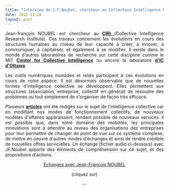 ```yaml
---
title: "Interview de J.F.Noubel, chercheur au Collective Intelligence Research Institute"
date: 2012-11-20
layout: post
---
```


<p style="text-align: justify">Jean-françois NOUBEL est chercheur au <a href="http://iric.fr/" target="_blank"><strong>CIRI</strong> </a>(Collective Intelligence Research Institute). Ces travaux concernent les évolutions en cours des structures humaines au niveau de leur capacité à créer, à innover, à communiquer, à capitaliser, et également à se modifier. Il existe dans le monde d'autres laboratoires de recherche sur cette discipline comme le MIT <strong><a href="http://www.google.fr/url?sa=t&rct=j&q=&esrc=s&frm=1&source=web&cd=8&cad=rja&ved=0CGYQFjAH&url=http%3A%2F%2Fcci.mit.edu%2F&ei=6pOrULniOYat0QXf6oGYBQ&usg=AFQjCNG67K9UL82bRcu3mMHIeRuktQ2GBw&sig2=lz8z2wi0jIgjU77UinPn0g" target="_blank">Center for Collective Intelligence</a></strong> ou encore la laboratoire <strong><a href="http://www.ieml.org/spip.php?rubrique32&lang=fr" target="_blank">d'IC d'Ottawa</a></strong>.</p> <p style="text-align: justify">Les outils numériques nomades et reliés participent à ces évolutions en cours de notre espèce. Il est désormais observable que de nouvelles formes d'intelligence collective se développent. Elles permettent aux structures (association, entreprise, collectif en général) de résoudre des problèmes ou tout simplement de s'organiser de façon très efficace. </p>   <!--more-->  <p style="text-align: justify">Plusieurs <strong><a href="/?s=holoptisme" target="_blank">articles</a></strong> ont été rédigés sur le sujet de l'intelligence collective car en modifiant nos modes de fonctionnement collectifs, de nouveaux modèles d'affaires apparaissent, rendant possible de nouveaux services. Il est possible que, dans notre domaine des mobilités, les principales innovations sont à attendre au niveau des organisations des entreprises pour leur permettre de changer de point de vue sur ce système complexe, de mettre en oeuvre d'autres modes d'échanges et ainsi de rendre crédible de nouvelles offres servicielles. Un échange (fichier audio ci-dessous) avec JF.Noubel apporte des éléments de compréhension sur ce sujet, et des propositions d'actions.</p> <p style="text-align: justify"> <p class="asset  asset-audio at-xid-6a0120a66d2ad4970b017d3dfccc12970c" style="text-align: center"><a class="inline-player" href="/wp-content/uploads/sites/6/files/jeanfrancois_noubel.mp3">Echanges avec Jean-Francois NOUBEL</a></p> <p class="asset  asset-audio at-xid-6a0120a66d2ad4970b017d3dfccc12970c" style="text-align: center">(cliquez sur)</p> <p class="asset  asset-audio at-xid-6a0120a66d2ad4970b017d3dfccc12970c" style="text-align: center">--</p> </p>